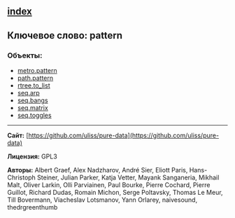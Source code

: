 [index](../index.html)
---

## Ключевое слово: pattern

### Объекты:
* [metro.pattern](../metro.pattern.html)
* [path.pattern](../path.pattern.html)
* [rtree.to_list](../rtree.to_list.html)
* [seq.arp](../seq.arp.html)
* [seq.bangs](../seq.bangs.html)
* [seq.matrix](../seq.matrix.html)
* [seq.toggles](../seq.toggles.html)

---
**Сайт:** [https://github.com/uliss/pure-data](https://github.com/uliss/pure-data)

**Лицензия:** GPL3

**Авторы:** Albert Graef, Alex Nadzharov, André Sier, Eliott Paris, Hans-Christoph Steiner, Julian Parker, Katja Vetter, Mayank Sanganeria, Mikhail Malt, Oliver Larkin, Olli Parviainen, Paul Bourke, Pierre Cochard, Pierre Guillot, Richard Dudas, Romain Michon, Serge Poltavsky, Thomas Le Meur, Till Bovermann, Viacheslav Lotsmanov, Yann Orlarey, naivesound, thedrgreenthumb
